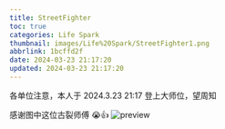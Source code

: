 ```yaml
---
title: StreetFighter
toc: true
categories: Life Spark
thumbnail: images/Life%20Spark/StreetFighter1.png
abbrlink: 1bcffd2f
date: 2024-03-23 21:17:20
updated: 2024-03-23 21:17:20
---
```


各单位注意，本人于 2024.3.23 21:17 登上大师位，望周知
<!--more-->
感谢图中这位古裂师傅 😭👍
![preview](images/Life%20Spark/StreetFighter2.png)
